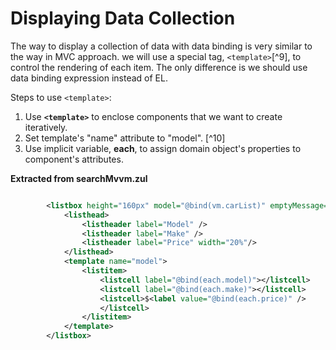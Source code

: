 # Displaying Data Collection

The way to display a collection of data with data binding is very
similar to the way in MVC approach. we will use a special tag,
` <template> `[^9], to control the rendering of each item. The only
difference is we should use data binding expression instead of EL.

Steps to use ` <template> `:

1.  Use **`<template>`** to enclose components that we want to create
    iteratively.
2.  Set template's "name" attribute to "model". [^10]
3.  Use implicit variable, **each**, to assign domain object's
    properties to component's attributes.

**Extracted from searchMvvm.zul**

```xml

        <listbox height="160px" model="@bind(vm.carList)" emptyMessage="No car found in the result">
            <listhead>
                <listheader label="Model" />
                <listheader label="Make" />
                <listheader label="Price" width="20%"/>
            </listhead>
            <template name="model">
                <listitem>
                    <listcell label="@bind(each.model)"></listcell>
                    <listcell label="@bind(each.make)"></listcell>
                    <listcell>$<label value="@bind(each.price)" />
                    </listcell>
                </listitem>
            </template>
        </listbox>
```

